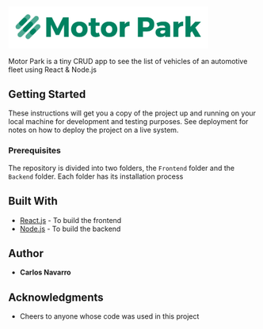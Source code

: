 <img src="https://github.com/Carlosarturo28/Motorpark/raw/master/logo.png" width="80%">

Motor Park is a tiny CRUD app to see the list of vehicles of an automotive fleet using React & Node.js

## Getting Started

These instructions will get you a copy of the project up and running on your local machine for development and testing purposes. See deployment for notes on how to deploy the project on a live system.

### Prerequisites

The repository is divided into two folders, the `Frontend` folder and the `Backend` folder. Each folder has its installation process

## Built With

* [React.js](https://reactjs.org/) - To build the frontend
* [Node.js](https://nodejs.org/) - To build the backend

## Author

* **Carlos Navarro** 

## Acknowledgments

* Cheers to anyone whose code was used in this project
